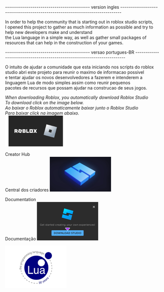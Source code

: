 -------------------------------------------  version ingles  ------------------------------------------------------------------------------
<p>
  In order to help the community that is starting out in roblox studio scripts, <br>I opened this project to gather as much information as possible and try to help new developers make and understand<br> the Lua language in a simple way, as well as gather small packages of resources that can help in the construction of your games.
</p>
-------------------------------------------  versao portugues-BR  -------------------------------------------------------------------------
<p>
  O intuito de ajudar a comunidade que esta iniciando nos scripts do roblox studio abri este projeto para reunir  o maximo de informacao possivel<br> e tentar ajudar os novos desenvolvedores a fazerem e intenderem a linguagem Lua de modo simples assim como reunir pequenos<br> pacotes de recursos que possam ajudar na construcao de seus jogos.
</p>


<i>When downloading Roblox, you automatically download Roblox Studio<br>To download click on the image below.</i><br>
<i>Ao baixar o Roblox automaticamente baixar junto o Roblox Studio<br>Para baixar click na imagem abaixo.</i><br>
<a href="https://www.roblox.com/download"><img src="/srcReadme/LogoRoblox.png" style="width: 200px;" ></a>


<p>
  Creator Hub<br>
  Central dos criadores
  <a href="https://create.roblox.com/" ><img src="/srcReadme/script-roblox-studio.jpeg" style="width: 200px;"></a>
</P> 

<p>
  Documentation<br>
  Documentação
 <a href="https://create.roblox.com/docs/pt-br"><img src="/srcReadme/RobloxStudio.png" style="width: 200px;"></a>
</p>

<p>
<a href="https://lua.org/"><img src="/srcReadme/LogoLua-1.png" style="width: 200px;"></a>
</p>
